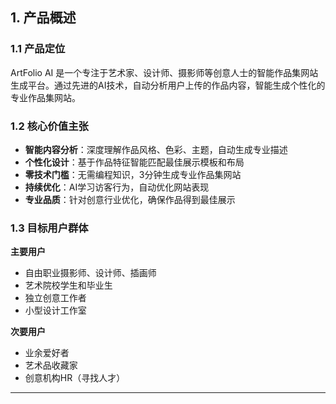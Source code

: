 ## 1. 产品概述

### 1.1 产品定位
ArtFolio AI 是一个专注于艺术家、设计师、摄影师等创意人士的智能作品集网站生成平台。通过先进的AI技术，自动分析用户上传的作品内容，智能生成个性化的专业作品集网站。

### 1.2 核心价值主张
- **智能内容分析**：深度理解作品风格、色彩、主题，自动生成专业描述
- **个性化设计**：基于作品特征智能匹配最佳展示模板和布局
- **零技术门槛**：无需编程知识，3分钟生成专业作品集网站
- **持续优化**：AI学习访客行为，自动优化网站表现
- **专业品质**：针对创意行业优化，确保作品得到最佳展示

### 1.3 目标用户群体
**主要用户**
- 自由职业摄影师、设计师、插画师
- 艺术院校学生和毕业生
- 独立创意工作者
- 小型设计工作室

**次要用户**
- 业余爱好者
- 艺术品收藏家
- 创意机构HR（寻找人才）

---
